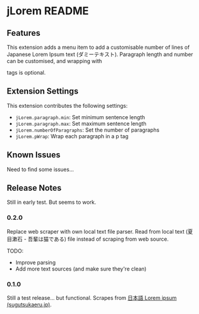 # jLorem README

## Features

This extension adds a menu item to add a customisable number of lines of Japanese Lorem Ipsum text (ダミーテキスト).
Paragraph length and number can be customised, and wrapping with <p> tags is optional.

## Extension Settings

This extension contributes the following settings:

* `jLorem.paragraph.min`: Set minimum sentence length
* `jLorem.paragraph.max`: Set maximum sentence length
* `jLorem.numberOfParagraphs`: Set the number of paragraphs
* `jLorem.pWrap`: Wrap each paragraph in a p tag

## Known Issues

Need to find some issues...

## Release Notes

Still in early test. But seems to work.

### 0.2.0

Replace web scraper with own local text file parser.
Read from local text (夏目漱石 - 吾輩は猫である) file instead of scraping from web source.

TODO:

- Improve parsing
- Add more text sources (and make sure they're clean)

### 0.1.0

Still a test release... but functional.
Scrapes from [日本語 Lorem ipsum (sugutsukaeru.jp)](https://lipsum.sugutsukaeru.jp/).